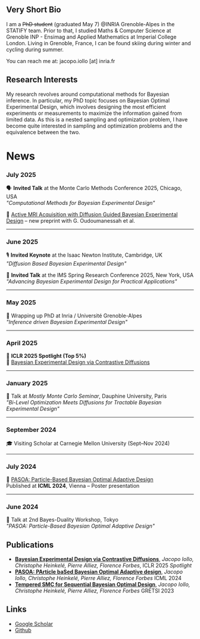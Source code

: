 ## Very Short Bio

I am a ~~PhD student~~ (graduated May 7) @INRIA Grenoble-Alpes in the STATIFY team. Prior to that, I studied Maths & Computer Science at Grenoble INP - Ensimag and Applied Mathematics at Imperial College London.
Living in Grenoble, France, I can be found skiing during winter and cycling during summer.

You can reach me at: jacopo.iollo [at] inria.fr

## Research Interests

My research revolves around computational methods for Bayesian inference. In particular, my PhD topic focuses on Bayesian Optimal Experimental Design, which involves designing the most efficient experiments or measurements to maximize the information gained from limited data. As this is a nested sampling and optimization problem, I have become quite interested in sampling and optimization problems and the equivalence between the two.
# News

### July 2025
🗣️ **Invited Talk** at the Monte Carlo Methods Conference 2025, Chicago, USA  
*"Computational Methods for Bayesian Experimental Design"*


📄 [Active MRI Acquisition with Diffusion Guided Bayesian Experimental Design](https://arxiv.org/pdf/2506.16237) – new preprint with G. Oudoumanessah et al.


---

### June 2025  
🎙️ **Invited Keynote** at the Isaac Newton Institute, Cambridge, UK   
*"Diffusion Based Bayesian Experimental Design"*

📢 **Invited Talk** at the IMS Spring Research Conference 2025, New York, USA  
*"Advancing Bayesian Experimental Design for Practical Applications"*

---

### May 2025  
🏫 Wrapping up PhD at Inria / Université Grenoble-Alpes  
*"Inference driven Bayesian Experimental Design"*

---

### April 2025
🧠 **ICLR 2025 Spotlight (Top 5%)**  
📄 [Bayesian Experimental Design via Contrastive Diffusions](https://arxiv.org/abs/2410.11826v1)


---

### January 2025  
📢 Talk at *Mostly Monte Carlo Seminar*, Dauphine University, Paris  
*"Bi-Level Optimization Meets Diffusions for Tractable Bayesian Experimental Design"*

---

### September 2024  
🎓 Visiting Scholar at Carnegie Mellon University (Sept–Nov 2024)  

---

### July 2024  
📄 [PASOA: Particle-Based Bayesian Optimal Adaptive Design](https://proceedings.mlr.press/v235/iollo24a.html)  
Published at **ICML 2024**, Vienna – Poster presentation

---

### June 2024  
🧪 Talk at 2nd Bayes-Duality Workshop, Tokyo  
*"PASOA: Particle-Based Bayesian Optimal Adaptive Design"*


## Publications
- [**Bayesian Experimental Design via Contrastive Diffusions**](https://openreview.net/forum?id=h8yg0hT96f), *Jacopo Iollo, Christophe Heinkelé, Pierre Alliez, Florence Forbes*, ICLR 2025 *Spotlight*
- [**PASOA: PArticle baSed Bayesian Optimal Adaptive design**](https://proceedings.mlr.press/v235/iollo24a.html), *Jacopo Iollo, Christophe Heinkelé, Pierre Alliez, Florence Forbes* ICML 2024
- [**Tempered SMC for Sequential Bayesian Optimal Design**](https://hal.science/hal-04497600), *Jacopo Iollo, Christophe Heinkelé, Pierre Alliez, Florence Forbes* GRETSI 2023



## Links
- [Google Scholar](https://scholar.google.com/citations?user=3eJymuUAAAAJ)
- [Github](https://github.com/jcopo)
